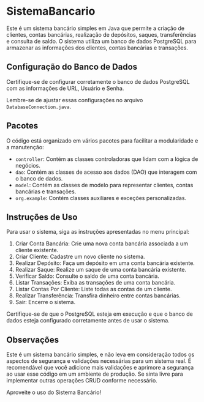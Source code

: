 # SistemaBancario

Este é um sistema bancário simples em Java que permite a criação de clientes, contas bancárias, realização de depósitos, saques, transferências e consulta de saldo. O sistema utiliza um banco de dados PostgreSQL para armazenar as informações dos clientes, contas bancárias e transações.

## Configuração do Banco de Dados

Certifique-se de configurar corretamente o banco de dados PostgreSQL com as informações de URL, Usuário e Senha.

Lembre-se de ajustar essas configurações no arquivo `DatabaseConnection.java`.

## Pacotes

O código está organizado em vários pacotes para facilitar a modularidade e a manutenção:

- `controller`: Contém as classes controladoras que lidam com a lógica de negócios.
- `dao`: Contém as classes de acesso aos dados (DAO) que interagem com o banco de dados.
- `model`: Contém as classes de modelo para representar clientes, contas bancárias e transações.
- `org.example`: Contém classes auxiliares e exceções personalizadas.

## Instruções de Uso

Para usar o sistema, siga as instruções apresentadas no menu principal:

1. Criar Conta Bancária: Crie uma nova conta bancária associada a um cliente existente.
2. Criar Cliente: Cadastre um novo cliente no sistema.
3. Realizar Depósito: Faça um depósito em uma conta bancária existente.
4. Realizar Saque: Realize um saque de uma conta bancária existente.
5. Verificar Saldo: Consulte o saldo de uma conta bancária.
6. Listar Transações: Exiba as transações de uma conta bancária.
7. Listar Contas Por Cliente: Liste todas as contas de um cliente.
8. Realizar Transferência: Transfira dinheiro entre contas bancárias.
9. Sair: Encerre o sistema.

Certifique-se de que o PostgreSQL esteja em execução e que o banco de dados esteja configurado corretamente antes de usar o sistema.

## Observações

Este é um sistema bancário simples, e não leva em consideração todos os aspectos de segurança e validações necessárias para um sistema real. É recomendável que você adicione mais validações e aprimore a segurança ao usar esse código em um ambiente de produção. Se sinta livre para implementar outras operações CRUD conforme necessário.

Aproveite o uso do Sistema Bancário!
